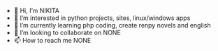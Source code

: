 - 👋 Hi, I’m NIKITA
- 👀 I’m interested in python projects, sites, linux/windows apps
- 🌱 I’m currently learning php coding, create renpy novels and english
- 💞️ I’m looking to collaborate on NONE
- 📫 How to reach me NONE

<!---
peshk0v/peshk0v is a ✨ special ✨ repository because its `README.md` (this file) appears on your GitHub profile.
You can click the Preview link to take a look at your changes.
--->

